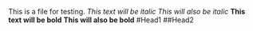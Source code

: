 This is a file for testing.
*This text will be italic*
_This will also be italic_
**This text will be bold**
__This will also be bold__
#Head1
##Head2